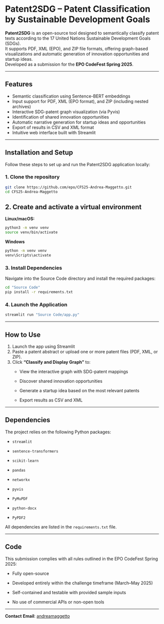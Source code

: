 # Patent2SDG – Patent Classification by Sustainable Development Goals

**Patent2SDG** is an open-source tool designed to semantically classify patent texts according to the 17 United Nations Sustainable Development Goals (SDGs).  
It supports PDF, XML (EPO), and ZIP file formats, offering graph-based visualizations and automatic generation of innovation opportunities and startup ideas.  
Developed as a submission for the **EPO CodeFest Spring 2025**.

---
## Features
- Semantic classification using Sentence-BERT embeddings  
- Input support for PDF, XML (EPO format), and ZIP (including nested archives)  
- Interactive SDG-patent graph visualization (via Pyvis)  
- Identification of shared innovation opportunities  
- Automatic narrative generation for startup ideas and opportunities  
- Export of results in CSV and XML format  
- Intuitive web interface built with Streamlit
---

## Installation and Setup
Follow these steps to set up and run the Patent2SDG application locally:

### 1. Clone the repository
```bash
git clone https://github.com/epo/CFS25-Andrea-Maggetto.git
cd CFS25-Andrea-Maggetto
```
## 2. Create and activate a virtual environment 

**Linux/macOS:**
```bash
python3 -m venv venv
source venv/bin/activate
```

**Windows**
```bash
python -m venv venv
venv\Scripts\activate
```

### 3. Install Dependencies
Navigate into the Source Code directory and install the required packages:
```bash
cd "Source Code"
pip install -r requirements.txt
```
### 4. Launch the Application
```bash
streamlit run "Source Code/app.py"
```
---

## How to Use

 1. Launch the app using Streamlit
 2. Paste a patent abstract or upload one or more patent files (PDF, XML, or ZIP).
 3. Click **“Classify and Display Graph”** to:
	 -   View the interactive graph with SDG-patent mappings
	    
	-   Discover shared innovation opportunities
	    
	-   Generate a startup idea based on the most relevant patents
	    
	-   Export results as CSV and XML
---

## Dependencies

The project relies on the following Python packages:

-   `streamlit`
    
-   `sentence-transformers`
    
-   `scikit-learn`
    
-   `pandas`
    
-   `networkx`
    
-   `pyvis`
    
-   `PyMuPDF`
    
-   `python-docx`
    
-   `PyPDF2`
    

All dependencies are listed in the `requirements.txt` file.

---
## Code

This submission complies with all rules outlined in the EPO CodeFest Spring 2025:

- Fully open-source
    
- Developed entirely within the challenge timeframe (March–May 2025)
    
-  Self-contained and testable with provided sample inputs
    
-  No use of commercial APIs or non-open tools

---

**Contact**
**Email**: [andreamaggetto](mailto:andreamaggetto40@gmail.com)